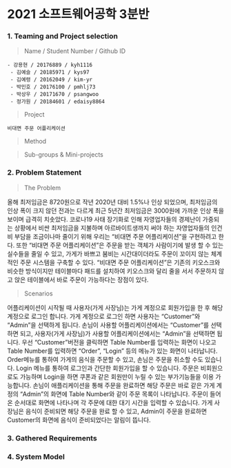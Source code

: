 # 2021 소프트웨어공학 3분반

### 1. Teaming and Project selection

> Name / Student Number / Github ID
```
- 강용현 / 20176889 / kyh1116
 - 김예슬 / 20185971 / kys97
 - 김예령 / 20162049 / kim-yr
 - 박민호 / 20176100 / pmhlj73
 - 박상우 / 20171670 / psangwoo
 - 정가원 / 20184601 / edaisy8864
```

> Project
```
비대면 주문 어플리케이션
```

> Method

> Sub-groups & Mini-projects

### 2. Problem Statement
> The Problem

올해 최저임금은 8720원으로 작년 2020년 대비 1.5%나 인상 되었으며, 최저임금의 인상 폭이 크지 않던 전과는 다르게 최근 5년간 최저임금은 3000원에 가까운 인상 폭을 보이며 급격히 치솟았다. 코로나19 사태 장기화로 인해 자영업자들의 경제난이 가중되는 상황에서 비싼 최저임금을 지불하며 아르바이트생까지 써야 하는 자영업자들의 인건비 부담을 조금이나마 줄이기 위해 우리는 “비대면 주문 어플리케이션”을 구현하려고 한다. 또한 “비대면 주문 어플리케이션”은 주문을 받는 객체가 사람이기에 발생 할 수 있는 실수들을 줄일 수 있고, 가게가 바쁘고 붐비는 시간대이더라도 주문이 꼬이지 않는 체계적인 주문 시스템을 구축할 수 있다. 
“비대면 주문 어플리케이션”은 기존의 키오스크와 비슷한 방식이지만 테이블마다 패드를 설치하여 키오스크와 달리 줄을 서서 주문하지 않고 앉은 테이블에서 바로 주문이 가능하다는 장점이 있다.
 
> Scenarios

어플리케이션이 시작될 때 사용자(가게 사장님)는 가게 계정으로 회원가입을 한 후 해당 계정으로 로그인 합니다. 가게 계정으로 로그인 하면 사용자는 “Customer”와 “Admin”을 선택하게 됩니다. 손님이 사용할 어플리케이션에서는 “Customer”를 선택하면 되고, 사용자(가게 사장님)가 사용할 어플리케이션에서는 “Admin”을 선택하면 됩니다. 
우선 “Customer”버전을 클릭하면 Table Number를 입력하는 화면이 나오고 Table Number를 입력하면 “Order”, “Login” 등의 메뉴가 있는 화면이 나타납니다. Order메뉴를 통하여 가게의 음식을 주문할 수 있고, 손님은 주문을 취소할 수도 있습니다. Login 메뉴를 통하여 로그인과 간단한 회원가입을 할 수 있습니다. 주문은 비회원으로도 가능하며 Login을 하면 쿠폰과 같은 회원만이 누릴 수 있는 부가기능들을 이용 가능합니다. 
손님이 애플리케이션을 통해 주문을 완료하면 해당 주문은 바로 같은 가게 계정의 “Admin”의 화면에 Table Number와 같이 주문 목록이 나타납니다. 주문이 들어온 순서대로 화면에 나타나며 각 주문에 대한 대기 시간을 입력할 수 있습니다. 가게 사장님은 음식이 준비되면 해당 주문을 완료 할 수 있고, Admin이 주문을 완료하면 Customer의 화면에 음식이 준비되었다는 알림이 뜹니다.


### 3. Gathered Requirements

### 4. System Model
